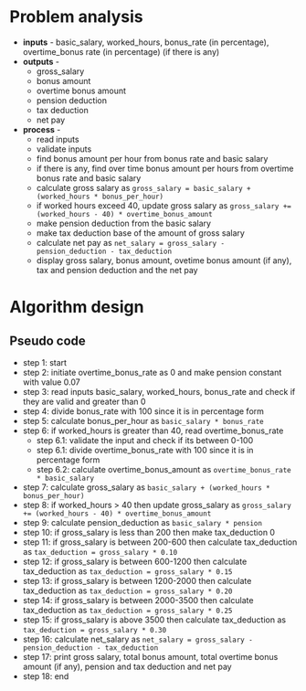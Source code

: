 # Problem analysis
+ **inputs** - basic_salary, worked_hours, bonus_rate (in percentage),  overtime_bonus rate (in percentage) (if there is any)
+ **outputs** -
  - gross_salary
  - bonus amount
  - overtime bonus amount
  - pension deduction
  - tax deduction
  - net pay
+ **process** -
  - read inputs
  - validate inputs
  - find bonus amount per hour from bonus rate and basic salary
  - if there is any, find over time bonus amount per hours from overtime bonus rate and basic salary
  - calculate gross salary as ```gross_salary = basic_salary + (worked_hours * bonus_per_hour)```
  - if worked hours exceed 40, update gross salary as ```gross_salary += (worked_hours - 40) * overtime_bonus_amount```
  - make pension deduction from the basic salary
  - make tax deduction base of the amount of gross salary
  - calculate net pay as ```net_salary = gross_salary - pension_deduction - tax_deduction```
  - display gross salary, bonus amount, ovetime bonus amount (if any), tax and pension deduction and the net pay
# Algorithm design
## Pseudo code
+ step 1: start
+ step 2: initiate overtime_bonus_rate as 0 and make pension constant with value 0.07
+ step 3: read inputs basic_salary, worked_hours, bonus_rate and check if they are valid and greater than 0
+ step 4: divide bonus_rate with 100 since it is in percentage form
+ step 5: calculate bonus_per_hour as ```basic_salary * bonus_rate```
+ step 6: if worked_hours is greater than 40, read overtime_bonus_rate
  - step 6.1: validate the input and check if its between 0-100
  - step 6.1: divide overtime_bonus_rate with 100 since it is in percentage form
  - step 6.2: calculate overtime_bonus_amount as ```overtime_bonus_rate * basic_salary```
+ step 7: calculate gross_salary as ```basic_salary + (worked_hours * bonus_per_hour)```
+ step 8: if worked_hours > 40 then update gross_salary as ```gross_salary += (worked_hours - 40) * overtime_bonus_amount```
+ step 9: calculate pension_deduction as ```basic_salary * pension```
+ step 10: if gross_salary is less than 200 then make tax_deduction 0
+ step 11: if gross_salary is between 200-600 then calculate tax_deduction as ```tax_deduction = gross_salary * 0.10```
+ step 12: if gross_salary is between 600-1200 then calculate tax_deduction as ```tax_deduction = gross_salary * 0.15```
+ step 13: if gross_salary is between 1200-2000 then calculate tax_deduction as ```tax_deduction = gross_salary * 0.20```
+ step 14: if gross_salary is between 2000-3500 then calculate tax_deduction as ```tax_deduction = gross_salary * 0.25```
+ step 15: if gross_salary is above 3500 then calculate tax_deduction as ```tax_deduction = gross_salary * 0.30```
+ step 16: calculate net_salary as ```net_salary = gross_salary - pension_deduction - tax_deduction```
+ step 17: print gross salary, total bonus amount, total overtime bonus amount (if any), pension and tax deduction and net pay
+ step 18: end
